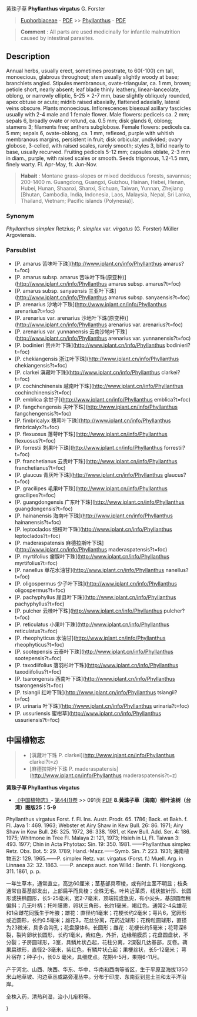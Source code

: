 黄珠子草 **Phyllanthus virgatus** G. Forster

> [Euphorbiaceae](http://www.iplant.cn/info/Euphorbiaceae?t=foc) - [PDF](http://www.iplant.cn/foc/pdf/Euphorbiaceae.pdf) >> [Phyllanthus](http://www.iplant.cn/info/Phyllanthus?t=foc) - [PDF](http://www.iplant.cn/foc/pdf/Phyllanthus.pdf)

> **Comment** : 
> All parts are used medicinally for infantile malnutrition caused by intestinal parasites.

## Description

Annual herbs, usually erect, sometimes prostrate, to 60(-100) cm tall, monoecious, glabrous throughout; stem usually slightly woody at base; branchlets angled. Stipules membranous, ovate-triangular, ca. 1 mm, brown; petiole short, nearly absent; leaf blade thinly leathery, linear-lanceolate, oblong, or narrowly elliptic, 5-25 × 2-7 mm, base slightly obliquely rounded, apex obtuse or acute; midrib raised abaxially, flattened adaxially, lateral veins obscure. Plants monoecious. Inflorescences bisexual axillary fascicles usually with 2-4 male and 1 female flower. Male flowers: pedicels ca. 2 mm; sepals 6, broadly ovate or rotund, ca. 0.5 mm; disk glands 6, oblong; stamens 3; filaments free; anthers subglobose. Female flowers: pedicels ca. 5 mm; sepals 6, ovate-oblong, ca. 1 mm, reflexed, purple with whitish membranous margins, persistent in fruit; disk orbicular, undivided; ovary globose, 3-celled, with raised scales, rarely smooth; styles 3, bifid nearly to base, usually recurved. Fruiting pedicels 5-12 mm; capsules oblate, 2-3 mm in diam., purple, with raised scales or smooth. Seeds trigonous, 1.2-1.5 mm, finely warty. Fl. Apr-May, fr. Jun-Nov.


> **Habait** : 
> Montane grass-slopes or mixed deciduous forests, savannas; 200-1400 m. Guangdong, Guangxi, Guizhou, Hainan, Hebei, Henan, Hubei, Hunan, Shaanxi, Shanxi, Sichuan, Taiwan, Yunnan, Zhejiang [Bhutan, Cambodia, India, Indonesia, Laos, Malaysia, Nepal, Sri Lanka, Thailand, Vietnam; Pacific islands (Polynesia)].

### Synonym
*Phyllanthus simplex* Retzius; *P. simplex* var. *virgatus* (G. Forster) Müller Argoviensis.


### Parsublist

* [P.  amarus  苦味叶下珠](http://www.iplant.cn/info/Phyllanthus amarus?t=foc)
* [P.  amarus subsp. amarus  苦味叶下珠(原亚种)](http://www.iplant.cn/info/Phyllanthus amarus subsp. amarus?t=foc)
* [P.  amarus subsp. sanyaensis  三亚叶下珠](http://www.iplant.cn/info/Phyllanthus amarus subsp. sanyaensis?t=foc)
* [P.  arenarius  沙地叶下珠](http://www.iplant.cn/info/Phyllanthus arenarius?t=foc)
* [P.  arenarius var. arenarius  沙地叶下珠(原变种)](http://www.iplant.cn/info/Phyllanthus arenarius var. arenarius?t=foc)
* [P.  arenarius var. yunnanensis  云南沙地叶下珠](http://www.iplant.cn/info/Phyllanthus arenarius var. yunnanensis?t=foc)
* [P.  bodinieri  贵州叶下珠](http://www.iplant.cn/info/Phyllanthus bodinieri?t=foc)
* [P.  chekiangensis  浙江叶下珠](http://www.iplant.cn/info/Phyllanthus chekiangensis?t=foc)
* [P.  clarkei  滇藏叶下珠](http://www.iplant.cn/info/Phyllanthus clarkei?t=foc)
* [P.  cochinchinensis  越南叶下珠](http://www.iplant.cn/info/Phyllanthus cochinchinensis?t=foc)
* [P.  emblica  余甘子](http://www.iplant.cn/info/Phyllanthus emblica?t=foc)
* [P.  fangchengensis  尖叶下珠](http://www.iplant.cn/info/Phyllanthus fangchengensis?t=foc)
* [P.  fimbricalyx  穗萼叶下珠](http://www.iplant.cn/info/Phyllanthus fimbricalyx?t=foc)
* [P.  flexuosus  落萼叶下珠](http://www.iplant.cn/info/Phyllanthus flexuosus?t=foc)
* [P.  forrestii  刺果叶下珠](http://www.iplant.cn/info/Phyllanthus forrestii?t=foc)
* [P.  franchetianus  云贵叶下珠](http://www.iplant.cn/info/Phyllanthus franchetianus?t=foc)
* [P.  glaucus  青灰叶下珠](http://www.iplant.cn/info/Phyllanthus glaucus?t=foc)
* [P.  gracilipes  毛果叶下珠](http://www.iplant.cn/info/Phyllanthus gracilipes?t=foc)
* [P.  guangdongensis  广东叶下珠](http://www.iplant.cn/info/Phyllanthus guangdongensis?t=foc)
* [P.  hainanensis  海南叶下珠](http://www.iplant.cn/info/Phyllanthus hainanensis?t=foc)
* [P.  leptoclados  细枝叶下珠](http://www.iplant.cn/info/Phyllanthus leptoclados?t=foc)
* [P.  maderaspatensis  麻德拉斯叶下珠](http://www.iplant.cn/info/Phyllanthus maderaspatensis?t=foc)
* [P.  myrtifolius  瘤腺叶下珠](http://www.iplant.cn/info/Phyllanthus myrtifolius?t=foc)
* [P.  nanellus  单花水油甘](http://www.iplant.cn/info/Phyllanthus nanellus?t=foc)
* [P.  oligospermus  少子叶下珠](http://www.iplant.cn/info/Phyllanthus oligospermus?t=foc)
* [P.  pachyphyllus  崖县叶下珠](http://www.iplant.cn/info/Phyllanthus pachyphyllus?t=foc)
* [P.  pulcher  云桂叶下珠](http://www.iplant.cn/info/Phyllanthus pulcher?t=foc)
* [P.  reticulatus  小果叶下珠](http://www.iplant.cn/info/Phyllanthus reticulatus?t=foc)
* [P.  rheophyticus  水油甘](http://www.iplant.cn/info/Phyllanthus rheophyticus?t=foc)
* [P.  sootepensis  云泰叶下珠](http://www.iplant.cn/info/Phyllanthus sootepensis?t=foc)
* [P.  taxodiifolius  落羽杉叶下珠](http://www.iplant.cn/info/Phyllanthus taxodiifolius?t=foc)
* [P.  tsarongensis  西南叶下珠](http://www.iplant.cn/info/Phyllanthus tsarongensis?t=foc)
* [P.  tsiangii  红叶下珠](http://www.iplant.cn/info/Phyllanthus tsiangii?t=foc)
* [P.  urinaria  叶下珠](http://www.iplant.cn/info/Phyllanthus urinaria?t=foc)
* [P.  ussuriensis  蜜柑草](http://www.iplant.cn/info/Phyllanthus ussuriensis?t=foc)


## 中国植物志

> * [滇藏叶下珠  P.  clarkei](http://www.iplant.cn/info/Phyllanthus clarkei?t=z)
> * [麻德拉斯叶下珠  P.  maderaspatensis](http://www.iplant.cn/info/Phyllanthus maderaspatensis?t=z)

**黄珠子草 Phyllanthus virgatus**

* [《中国植物志》](http://www.iplant.cn/frps)- [第44(1)卷](http://www.iplant.cn/frps/vol/44(1)) >> 091页 [PDF](http://www.iplant.cn/frps/pdf/44(1)/091.pdf)
**8.黄珠子草（海南）细叶油树（台湾）图版25：5-9**

Phyllanthus virgatus Forst. f. Fl. Ins. Austr. Prodr. 65. 1786; Back. et Bakh. f. Fl. Java 1: 469. 1963; Webster et Airy Shaw in Kew Bull. 26: 86. 1971; Airy Shaw in Kew Bull. 26: 325. 1972, 36: 338. 1981, et Kew Bull. Add. Ser. 4: 186. 1975; Whitmone in Tree Fl. Malaya 2: 121, 1973; Hsieh in Li, Fl. Taiwan 3: 493. 1977; Chin in Acta Phytotax: Sin. 19: 350. 1981. ——Phyllanthus simplex Retz. Obs. Bot. 5: 29. 1789; Hand.-Mazz.——Symb. Sin. 7: 223. 1931; 海南植物志2: 129. 1965.——P. simplex Retz. var. virgatus (Forst. f.) Muell. Arg. in Linnaea 32: 32. 1863. ——P. anceps auct. non Willd.: Benth. Fl. Hongkong. 311. 1861, p. p.

一年生草本，通常直立，高达60厘米；茎基部具窄棱，或有时主茎不明显；枝条通常自茎基部发出，上部扁平而具棱；全株无毛。叶片近革质，线状披针形、长圆形或狭椭圆形，长5-25毫米，宽2-7毫米，顶端钝或急尖，有小尖头，基部圆而稍偏斜；几无叶柄；托叶膜质，卵状三角形，长约1毫米，褐红色。通常2-4朵雄花和1朵雌花同簇生于叶腋；雄花：直径约1毫米；花梗长约2毫米；萼片6，宽卵形或近圆形，长约0.5毫米；雄花3，花丝分离，花药近球形；花粉粒圆球形，直径为23微米，具多合沟孔；花盘腺体6，长圆形；雌花：花梗长约5毫米；花萼深6裂，裂片卵状长圆形，长约1毫米，紫红色，外折，边缘稍膜质；花盘圆盘状，不分裂；子房圆球形，3室，具鳞片状凸起，花柱分离，2深裂几达基部，反卷。蒴果扁球形，直径2-3毫米，紫红色，有鳞片状凸起；果梗丝状，长5-12毫米； 萼片宿存；种子小，长0.5 毫米，具细疣点。花期4-5月，果期6-11月。

产于河北、山西、陕西、华东、华中、华南和西南等省区，生于平原至海拔1350米山地草坡、沟边草丛或路旁灌丛中。分布于印度、东南亚到昆士兰和太平洋沿岸。

全株入药，清热利湿，治小儿疳积等。

}